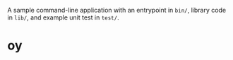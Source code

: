 A sample command-line application with an entrypoint in `bin/`, library code
in `lib/`, and example unit test in `test/`.
# oy
